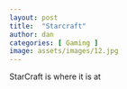 ```yaml
---
layout: post
title:  "Starcraft"
author: dan
categories: [ Gaming ]
image: assets/images/12.jpg
---
```


StarCraft is where it is at